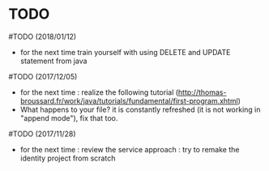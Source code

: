 # TODO



#TODO (2018/01/12)
* for the next time train yourself with using DELETE and UPDATE statement from java


#TODO (2017/12/05)
* for the next time : realize the following tutorial (<http://thomas-broussard.fr/work/java/tutorials/fundamental/first-program.xhtml>)
* What happens to your file? it is constantly refreshed (it is not working in "append mode"), fix that too.


#TODO (2017/11/28)
* for the next time : review the service approach : try to remake the identity project from scratch